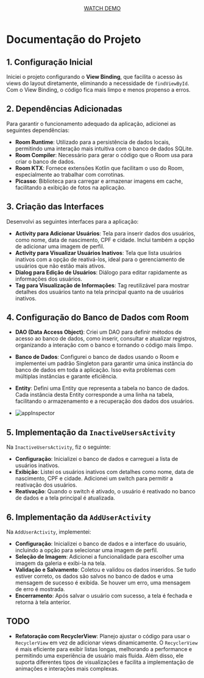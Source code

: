 <div align="center">
 <a href="https://youtu.be/bcM2klAkPfk" target="_blank">WATCH DEMO</a>
 </div>
 <br/>

# Documentação do Projeto

## 1. Configuração Inicial

Iniciei o projeto configurando o **View Binding**, que facilita o acesso às views do layout diretamente, eliminando a necessidade de `findViewById`. Com o View Binding, o código fica mais limpo e menos propenso a erros.

## 2. Dependências Adicionadas

Para garantir o funcionamento adequado da aplicação, adicionei as seguintes dependências:

- **Room Runtime**: Utilizado para a persistência de dados locais, permitindo uma interação mais intuitiva com o banco de dados SQLite.
- **Room Compiler**: Necessário para gerar o código que o Room usa para criar o banco de dados.
- **Room KTX**: Fornece extensões Kotlin que facilitam o uso do Room, especialmente ao trabalhar com corrotinas.
- **Picasso**: Biblioteca para carregar e armazenar imagens em cache, facilitando a exibição de fotos na aplicação.

## 3. Criação das Interfaces

Desenvolvi as seguintes interfaces para a aplicação:

- **Activity para Adicionar Usuários**: Tela para inserir dados dos usuários, como nome, data de nascimento, CPF e cidade. Inclui também a opção de adicionar uma imagem de perfil.
- **Activity para Visualizar Usuários Inativos**: Tela que lista usuários inativos com a opção de reativá-los, ideal para o gerenciamento de usuários que não estão mais ativos.
- **Dialog para Edição de Usuários**: Diálogo para editar rapidamente as informações dos usuários.
- **Tag para Visualização de Informações**: Tag reutilizável para mostrar detalhes dos usuários tanto na tela principal quanto na de usuários inativos.

## 4. Configuração do Banco de Dados com Room

- **DAO (Data Access Object)**: Criei um DAO para definir métodos de acesso ao banco de dados, como inserir, consultar e atualizar registros, organizando a interação com o banco e tornando o código mais limpo.
- **Banco de Dados**: Configurei o banco de dados usando o Room e implementei um padrão Singleton para garantir uma única instância do banco de dados em toda a aplicação. Isso evita problemas com múltiplas instâncias e garante eficiência.
- **Entity**: Defini uma Entity que representa a tabela no banco de dados. Cada instância desta Entity corresponde a uma linha na tabela, facilitando o armazenamento e a recuperação dos dados dos usuários.

- ![appInspector](https://github.com/user-attachments/assets/1cf09852-a8ce-4ff6-b181-47905db07bb2)


## 5. Implementação da `InactiveUsersActivity`

Na `InactiveUsersActivity`, fiz o seguinte:

- **Configuração**: Inicializei o banco de dados e carreguei a lista de usuários inativos.
- **Exibição**: Listei os usuários inativos com detalhes como nome, data de nascimento, CPF e cidade. Adicionei um switch para permitir a reativação dos usuários.
- **Reativação**: Quando o switch é ativado, o usuário é reativado no banco de dados e a tela principal é atualizada.

## 6. Implementação da `AddUserActivity`

Na `AddUserActivity`, implementei:

- **Configuração**: Inicializei o banco de dados e a interface do usuário, incluindo a opção para selecionar uma imagem de perfil.
- **Seleção de Imagem**: Adicionei a funcionalidade para escolher uma imagem da galeria e exibi-la na tela.
- **Validação e Salvamento**: Coletou e validou os dados inseridos. Se tudo estiver correto, os dados são salvos no banco de dados e uma mensagem de sucesso é exibida. Se houver um erro, uma mensagem de erro é mostrada.
- **Encerramento**: Após salvar o usuário com sucesso, a tela é fechada e retorna à tela anterior.

## TODO

- **Refatoração com RecyclerView**: Planejo ajustar o código para usar o `RecyclerView` em vez de adicionar views dinamicamente. O `RecyclerView` é mais eficiente para exibir listas longas, melhorando a performance e permitindo uma experiência de usuário mais fluida. Além disso, ele suporta diferentes tipos de visualizações e facilita a implementação de animações e interações mais complexas.


